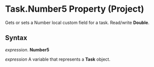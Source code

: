 
# Task.Number5 Property (Project)

Gets or sets a Number local custom field for a task. Read/write  **Double**.


## Syntax

 _expression_. **Number5**

 _expression_ A variable that represents a **Task** object.

